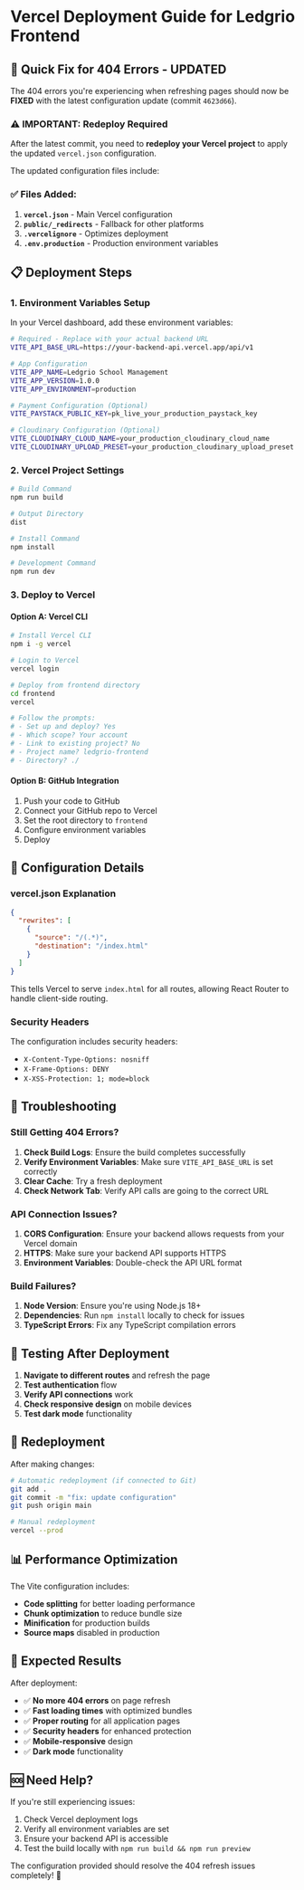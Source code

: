 # Vercel Deployment Guide for Ledgrio Frontend

## 🚀 Quick Fix for 404 Errors - UPDATED

The 404 errors you're experiencing when refreshing pages should now be **FIXED** with the latest configuration update (commit `4623d66`).

### ⚠️ IMPORTANT: Redeploy Required

After the latest commit, you need to **redeploy your Vercel project** to apply the updated `vercel.json` configuration.

The updated configuration files include:

### ✅ Files Added:

1. **`vercel.json`** - Main Vercel configuration
2. **`public/_redirects`** - Fallback for other platforms
3. **`.vercelignore`** - Optimizes deployment
4. **`.env.production`** - Production environment variables

## 📋 Deployment Steps

### 1. **Environment Variables Setup**

In your Vercel dashboard, add these environment variables:

```bash
# Required - Replace with your actual backend URL
VITE_API_BASE_URL=https://your-backend-api.vercel.app/api/v1

# App Configuration
VITE_APP_NAME=Ledgrio School Management
VITE_APP_VERSION=1.0.0
VITE_APP_ENVIRONMENT=production

# Payment Configuration (Optional)
VITE_PAYSTACK_PUBLIC_KEY=pk_live_your_production_paystack_key

# Cloudinary Configuration (Optional)
VITE_CLOUDINARY_CLOUD_NAME=your_production_cloudinary_cloud_name
VITE_CLOUDINARY_UPLOAD_PRESET=your_production_cloudinary_upload_preset
```

### 2. **Vercel Project Settings**

```bash
# Build Command
npm run build

# Output Directory
dist

# Install Command
npm install

# Development Command
npm run dev
```

### 3. **Deploy to Vercel**

#### Option A: Vercel CLI

```bash
# Install Vercel CLI
npm i -g vercel

# Login to Vercel
vercel login

# Deploy from frontend directory
cd frontend
vercel

# Follow the prompts:
# - Set up and deploy? Yes
# - Which scope? Your account
# - Link to existing project? No
# - Project name? ledgrio-frontend
# - Directory? ./
```

#### Option B: GitHub Integration

1. Push your code to GitHub
2. Connect your GitHub repo to Vercel
3. Set the root directory to `frontend`
4. Configure environment variables
5. Deploy

## 🔧 Configuration Details

### **vercel.json Explanation**

```json
{
  "rewrites": [
    {
      "source": "/(.*)",
      "destination": "/index.html"
    }
  ]
}
```

This tells Vercel to serve `index.html` for all routes, allowing React Router to handle client-side routing.

### **Security Headers**

The configuration includes security headers:

- `X-Content-Type-Options: nosniff`
- `X-Frame-Options: DENY`
- `X-XSS-Protection: 1; mode=block`

## 🐛 Troubleshooting

### **Still Getting 404 Errors?**

1. **Check Build Logs**: Ensure the build completes successfully
2. **Verify Environment Variables**: Make sure `VITE_API_BASE_URL` is set correctly
3. **Clear Cache**: Try a fresh deployment
4. **Check Network Tab**: Verify API calls are going to the correct URL

### **API Connection Issues?**

1. **CORS Configuration**: Ensure your backend allows requests from your Vercel domain
2. **HTTPS**: Make sure your backend API supports HTTPS
3. **Environment Variables**: Double-check the API URL format

### **Build Failures?**

1. **Node Version**: Ensure you're using Node.js 18+
2. **Dependencies**: Run `npm install` locally to check for issues
3. **TypeScript Errors**: Fix any TypeScript compilation errors

## 📱 Testing After Deployment

1. **Navigate to different routes** and refresh the page
2. **Test authentication** flow
3. **Verify API connections** work
4. **Check responsive design** on mobile devices
5. **Test dark mode** functionality

## 🔄 Redeployment

After making changes:

```bash
# Automatic redeployment (if connected to Git)
git add .
git commit -m "fix: update configuration"
git push origin main

# Manual redeployment
vercel --prod
```

## 📊 Performance Optimization

The Vite configuration includes:

- **Code splitting** for better loading performance
- **Chunk optimization** to reduce bundle size
- **Minification** for production builds
- **Source maps** disabled in production

## 🎯 Expected Results

After deployment:

- ✅ **No more 404 errors** on page refresh
- ✅ **Fast loading times** with optimized bundles
- ✅ **Proper routing** for all application pages
- ✅ **Security headers** for enhanced protection
- ✅ **Mobile-responsive** design
- ✅ **Dark mode** functionality

## 🆘 Need Help?

If you're still experiencing issues:

1. Check Vercel deployment logs
2. Verify all environment variables are set
3. Ensure your backend API is accessible
4. Test the build locally with `npm run build && npm run preview`

The configuration provided should resolve the 404 refresh issues completely! 🎉
